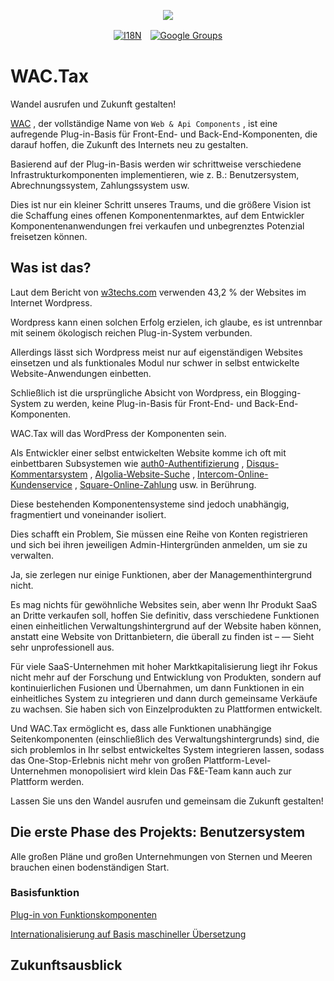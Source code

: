 <p align="center"><a href="https://wac.tax"><img src="https://cdn.jsdelivr.net/gh/wactax/img/logo.svg"/></a></p><p align="center"><a href="https://github.com/wactax/wac.tax/blob/main/doc/README.md#readme"><img alt="I18N" src="https://cdn.jsdelivr.net/gh/wactax/img/t.svg"/></a>　<a href="https://groups.google.com/u/2/g/wactax"><img alt="Google Groups" src="https://cdn.jsdelivr.net/gh/wactax/img/g-groups.svg"/></a></p>

# WAC.Tax

Wandel ausrufen und Zukunft gestalten!

[WAC](https://wac.tax) , der vollständige Name von `Web & Api Components` , ist eine aufregende Plug-in-Basis für Front-End- und Back-End-Komponenten, die darauf hoffen, die Zukunft des Internets neu zu gestalten.

Basierend auf der Plug-in-Basis werden wir schrittweise verschiedene Infrastrukturkomponenten implementieren, wie z. B.: Benutzersystem, Abrechnungssystem, Zahlungssystem usw.

Dies ist nur ein kleiner Schritt unseres Traums, und die größere Vision ist die Schaffung eines offenen Komponentenmarktes, auf dem Entwickler Komponentenanwendungen frei verkaufen und unbegrenztes Potenzial freisetzen können.

## Was ist das?

Laut dem Bericht von [w3techs.com](https://w3techs.com/technologies/details/cm-wordpress) verwenden 43,2 % der Websites im Internet Wordpress.

Wordpress kann einen solchen Erfolg erzielen, ich glaube, es ist untrennbar mit seinem ökologisch reichen Plug-in-System verbunden.

Allerdings lässt sich Wordpress meist nur auf eigenständigen Websites einsetzen und als funktionales Modul nur schwer in selbst entwickelte Website-Anwendungen einbetten.

Schließlich ist die ursprüngliche Absicht von Wordpress, ein Blogging-System zu werden, keine Plug-in-Basis für Front-End- und Back-End-Komponenten.

WAC.Tax will das WordPress der Komponenten sein.

Als Entwickler einer selbst entwickelten Website komme ich oft mit einbettbaren Subsystemen wie [auth0-Authentifizierung](https://auth0.com) , [Disqus-Kommentarsystem](https://disqus.com) , [Algolia-Website-Suche](https://www.algolia.com) , [Intercom-Online-Kundenservice](https://www.intercom.com) , [Square-Online-Zahlung](https://developer.squareup.com/docs/web-payments/overview) usw. in Berührung.

Diese bestehenden Komponentensysteme sind jedoch unabhängig, fragmentiert und voneinander isoliert.

Dies schafft ein Problem, Sie müssen eine Reihe von Konten registrieren und sich bei ihren jeweiligen Admin-Hintergründen anmelden, um sie zu verwalten.

Ja, sie zerlegen nur einige Funktionen, aber der Managementhintergrund nicht.

Es mag nichts für gewöhnliche Websites sein, aber wenn Ihr Produkt SaaS an Dritte verkaufen soll, hoffen Sie definitiv, dass verschiedene Funktionen einen einheitlichen Verwaltungshintergrund auf der Website haben können, anstatt eine Website von Drittanbietern, die überall zu finden ist – — Sieht sehr unprofessionell aus.

Für viele SaaS-Unternehmen mit hoher Marktkapitalisierung liegt ihr Fokus nicht mehr auf der Forschung und Entwicklung von Produkten, sondern auf kontinuierlichen Fusionen und Übernahmen, um dann Funktionen in ein einheitliches System zu integrieren und dann durch gemeinsame Verkäufe zu wachsen. Sie haben sich von Einzelprodukten zu Plattformen entwickelt.

Und WAC.Tax ermöglicht es, dass alle Funktionen unabhängige Seitenkomponenten (einschließlich des Verwaltungshintergrunds) sind, die sich problemlos in Ihr selbst entwickeltes System integrieren lassen, sodass das One-Stop-Erlebnis nicht mehr von großen Plattform-Level-Unternehmen monopolisiert wird klein Das F&E-Team kann auch zur Plattform werden.

Lassen Sie uns den Wandel ausrufen und gemeinsam die Zukunft gestalten!

## Die erste Phase des Projekts: Benutzersystem

Alle großen Pläne und großen Unternehmungen von Sternen und Meeren brauchen einen bodenständigen Start.

### Basisfunktion

[Plug-in von Funktionskomponenten](./pkg.md)

[Internationalisierung auf Basis maschineller Übersetzung](./i18n.md)

## Zukunftsausblick
